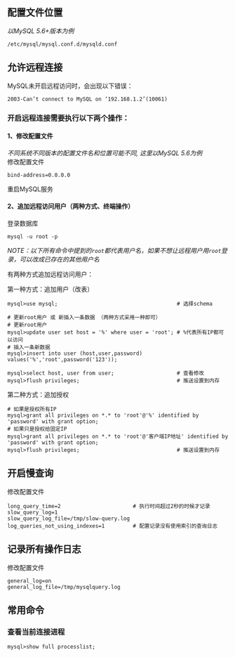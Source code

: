 ---
---
## 配置文件位置

*以MySQL 5.6+版本为例*
```
/etc/mysql/mysql.conf.d/mysqld.conf
```

## 允许远程连接

MySQL未开启远程访问时，会出现以下错误：
```
2003-Can’t connect to MySQL on ‘192.168.1.2’(10061)
```

### 开启远程连接需要执行以下两个操作：

#### 1、修改配置文件

*不同系统不同版本的配置文件名和位置可能不同, 这里以MySQL 5.6为例*<br/>
修改配置文件
```
bind-address=0.0.0.0
```
重启MySQL服务

#### 2、追加远程访问用户（两种方式、终端操作）

登录数据库
```
mysql -u root -p
```

*NOTE：以下所有命令中提到的`root`都代表用户名，如果不想让远程用户用`root`登录，可以改成已存在的其他用户名*<br/>

有两种方式追加远程访问用户：

第一种方式：追加用户（改表）
```
mysql>use mysql;                                      # 选择schema

# 更新root用户 或 新插入一条数据 （两种方式采用一种即可）
# 更新root用户
mysql>update user set host = '%' where user = 'root'; # %代表所有IP都可以访问
# 插入一条新数据
mysql>insert into user (host,user,password) values('%','root',password('123'));

mysql>select host, user from user;                    # 查看修改
mysql>flush privileges;                               # 推送设置到内存
```

第二种方式：追加授权
```
# 如果是授权所有IP
mysql>grant all privileges on *.* to 'root'@'%' identified by 'password' with grant option;
# 如果只是授权给固定IP
mysql>grant all privileges on *.* to 'root'@'客户端IP地址' identified by 'password' with grant option;
mysql>flush privileges;                               # 推送设置到内存
```

## 开启慢查询

修改配置文件
```
long_query_time=2                       # 执行时间超过2秒的时候才记录
slow_query_log=1
slow_query_log_file=/tmp/slow-query.log
log_queries_not_using_indexes=1         # 配置记录没有使用索引的查询日志
```

## 记录所有操作日志

修改配置文件
```
general_log=on
general_log_file=/tmp/mysqlquery.log
```

## 常用命令

### 查看当前连接进程

```
mysql>show full processlist;
```
